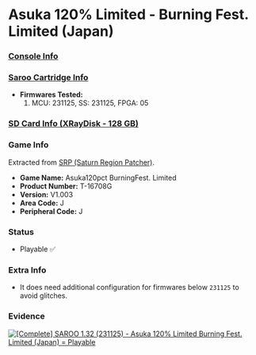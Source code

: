 # Asuka 120% Limited - Burning Fest. Limited (Japan)

### [Console Info](../../../../Info/Consoles/VA13/README.md)

### [Saroo Cartridge Info](../../../../Info/Cartridges/RetroGameParadiseStore/1.32F/README.md)

- <b>Firmwares Tested:</b>
  1. MCU: 231125, SS: 231125, FPGA: 05

### [SD Card Info (XRayDisk - 128 GB)](../../../../Info/SdCards/XRayDisk/128GB/fat32/README.md)

### Game Info

Extracted from [SRP (Saturn Region Patcher)](https://segaxtreme.net/resources/saturn-region-patcher.81/download).

- <b>Game Name:</b> Asuka120pct BurningFest. Limited
- <b>Product Number:</b> T-16708G
- <b>Version:</b> V1.003
- <b>Area Code:</b> J
- <b>Peripheral Code:</b> J

### Status

- Playable :white_check_mark:

### Extra Info

- It does need additional configuration for firmwares below `231125` to avoid glitches.

### Evidence

[![[Complete] SAROO 1.32 (231125) - Asuka 120% Limited Burning Fest. Limited (Japan) = Playable](https://img.youtube.com/vi/WObkgZn-iJ4/0.jpg)](https://www.youtube.com/watch?v=WObkgZn-iJ4)
